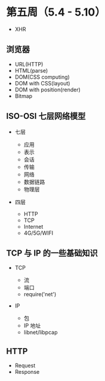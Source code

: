 # 第五周（5.4 - 5.10）


+ XHR


## 浏览器

+ URL(HTTP)
+ HTML(parse)
+ DOM(CSS computing)
+ DOM with CSS(layout)
+ DOM with position(render)
+ Bitmap


## ISO-OSI 七层网络模型

+ 七层
  - 应用
  - 表示
  - 会话
  - 传输
  - 网络
  - 数据链路
  - 物理层

+ 四层
  - HTTP
  - TCP
  - Internet
  - 4G/5G/WIFI


## TCP 与 IP 的一些基础知识

+ TCP
  - 流
  - 端口
  - require('net')

+ IP
  - 包
  - IP 地址
  - libnet/libpcap

## HTTP

+ Request
+ Response